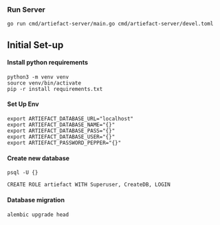 ### Run Server

```
go run cmd/artiefact-server/main.go cmd/artiefact-server/devel.toml
```

## Initial Set-up

#### Install python requirements

```
python3 -m venv venv
source venv/bin/activate
pip -r install requirements.txt
```

#### Set Up Env

```
export ARTIEFACT_DATABASE_URL="localhost"
export ARTIEFACT_DATABASE_NAME="{}"
export ARTIEFACT_DATABASE_PASS="{}"
export ARTIEFACT_DATABASE_USER="{}"
export ARTIEFACT_PASSWORD_PEPPER="{}"
```

#### Create new database

```
psql -U {}

CREATE ROLE artiefact WITH Superuser, CreateDB, LOGIN
```

#### Database migration

```
alembic upgrade head
```
